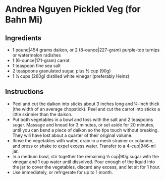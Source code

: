 # Andrea Nguyen Pickled Veg (for Bahn Mi)
## Ingredients
* 1 pound|454 grams daikon, or 2 (8-ounce|227-gram) purple-top turnips or watermelon radishes
* 1 (6-ounce|171-gram) carrot
* 1 teaspoon fine sea salt
* 2 teaspoons granulated sugar, plus ½ cup (90g)
* 1 ¼ cups (260g) distilled white vinegar (preferably Heinz) 
## Instructions
* Peel and cut the daikon into sticks about 3 inches long and ¼-inch thick (the width of an average chopstick). Peel and cut the carrot into sticks a little skinnier than the daikon.
* Put both vegetables in a bowl and toss with the salt and 2 teaspoons sugar. Massage and knead for 3 minutes, or set aside for 20 minutes, until you can bend a piece of daikon so the tips touch without breaking. They will have lost about a quarter of their original volume.
* Rinse the vegetables with water, drain in a mesh strainer or colander, and press or shake to expel excess water. Transfer to a 4-cup|946-ml jar.
* In a medium bowl, stir together the remaining ½ cup|90g sugar with the vinegar and 1 cup water until dissolved. Pour enough of the liquid into the jar to cover the vegetables, discard any excess, and let sit for 1 hour.
* Use immediately, or refrigerate for up to 1 month.
